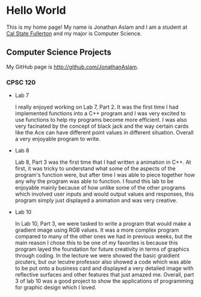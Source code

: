 # Hello World

This is my home page! My name is Jonathan Aslam and I am a student at [Cal State Fullerton](http://www.fullerton.edu/) and my major is Computer Science.

## Computer Science Projects

My GitHub page is http://github.com/JonathanAslam.

### CPSC 120

* Lab 7

    I really enjoyed working on Lab 7, Part 2. It was the first time I had implemented functions into a C++ program and I was very excited to use functions to help my programs become more efficient. I was also very facinated by the concept of black jack and the way certain cards like the Ace can have different point values in different situation. Overall a very enjoyable program to write. 

* Lab 8

    Lab 8, Part 3 was the first time that I had written a animation in C++. At first, it was tricky to understand what some of the aspects of the program's function were, but after time I was able to piece together how any why the program was able to function. I found this lab to be enjoyable mainly because of how unlike some of the other programs which involved user inputs and would output values and responses, this program simply just displayed a animation and was very creative. 

* Lab 10

    In Lab 10, Part 3, we were tasked to write a program that would make a gradient image using RGB values. It was a more complex program compared to many of the other ones we had in previous weeks, but the main reason I chose this to be one of my favorites is because this program layed the foundation for future creativity in terms of graphics through coding. In the lecture we were showed the basic graidient picuters, but our lecutre professor also showed a code which was able to be put onto a business card and displayed a very detailed image with reflective surfaces and other features that just amazed me. Overall, part 3 of lab 10 was a good project to show the applications of programming for graphic design which I loved. 